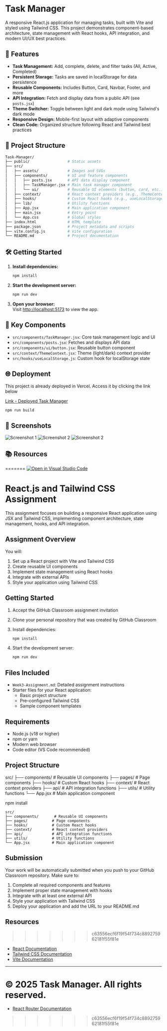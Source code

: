 # Task Manager

A responsive React.js application for managing tasks, built with Vite and styled using Tailwind CSS. This project demonstrates component-based architecture, state management with React hooks, API integration, and modern UI/UX best practices.

## 🚀 Features

- **Task Management:** Add, complete, delete, and filter tasks (All, Active, Completed)
- **Persistent Storage:** Tasks are saved in localStorage for data persistence
- **Reusable Components:** Includes Button, Card, Navbar, Footer, and more
- **API Integration:** Fetch and display data from a public API (see `posts.jsx`)
- **Theme Switcher:** Toggle between light and dark mode using Tailwind's dark mode
- **Responsive Design:** Mobile-first layout with adaptive components
- **Clean Code:** Organized structure following React and Tailwind best practices

## 📁 Project Structure

```bash
Task-Manager/
├── public/                 # Static assets
├── src/
│   ├── assets/             # Images and SVGs
│   ├── components/         # UI and feature components
│   │   ├── posts.jsx       # API data display component
│   │   ├── TaskManager.jsx # Main task manager component
│   │   └── ui/             # Reusable UI elements (button, card, etc.)
│   ├── context/            # React context providers (e.g., ThemeContext)
│   ├── hooks/              # Custom React hooks (e.g., useLocalStorage)
│   ├── lib/                # Utility functions
│   ├── App.jsx             # Main application component
│   ├── main.jsx            # Entry point
│   └── App.css             # Global styles
├── index.html              # HTML template
├── package.json            # Project metadata and scripts
├── vite.config.js          # Vite configuration
└── README.md               # Project documentation
```

## 🛠️ Getting Started

1. **Install dependencies:**

   ```sh
   npm install
   ```

2. **Start the development server:**

   ```sh
   npm run dev
   ```

3. **Open your browser:**  
   Visit [http://localhost:5173](http://localhost:5173) to view the app.

## 🧩 Key Components

- `src/components/TaskManager.jsx`: Core task management logic and UI
- `src/components/posts.jsx`: Fetches and displays API data
- `src/components/ui/button.jsx`: Reusable button component
- `src/context/ThemeContext.jsx`: Theme (light/dark) context provider
- `src/hooks/useLocalStorage.js`: Custom hook for localStorage state

## 🌐 Deployment

This  project is already deployed in Vercel. Access it by clicking the link below

[Link - Deployed Task Manager]([http://localhost:5173](https://week-3-react-js-assignment-jacobkau.vercel.app/))

```sh
npm run build
```

## 📸 Screenshots

![Screenshot 1](./screenshots/1.png)
![Screenshot 2](./screenshots/2.png)
![Screenshot 2](./screenshots/3.png)

## 📚 Resources
=======
[![Open in Visual Studio Code](https://classroom.github.com/assets/open-in-vscode-2e0aaae1b6195c2367325f4f02e2d04e9abb55f0b24a779b69b11b9e10269abc.svg)](https://classroom.github.com/online_ide?assignment_repo_id=19861106&assignment_repo_type=AssignmentRepo)

# React.js and Tailwind CSS Assignment

This assignment focuses on building a responsive React application using JSX and Tailwind CSS, implementing component architecture, state management, hooks, and API integration.

## Assignment Overview

You will:

1. Set up a React project with Vite and Tailwind CSS
2. Create reusable UI components
3. Implement state management using React hooks
4. Integrate with external APIs
5. Style your application using Tailwind CSS

## Getting Started

1. Accept the GitHub Classroom assignment invitation
2. Clone your personal repository that was created by GitHub Classroom
3. Install dependencies:

   ```bash
   npm install
   ```

4. Start the development server:

   ```bash
   npm run dev
   ```

## Files Included

- `Week3-Assignment.md`: Detailed assignment instructions
- Starter files for your React application:
  - Basic project structure
  - Pre-configured Tailwind CSS
  - Sample component templates

## Requirements

- Node.js (v18 or higher)
- npm or yarn
- Modern web browser
- Code editor (VS Code recommended)

## Project Structure

src/
├── components/       # Reusable UI components
├── pages/           # Page components
├── hooks/           # Custom React hooks
├── context/         # React context providers
├── api/             # API integration functions
├── utils/           # Utility functions
└── App.jsx          # Main application component

npm install
```
src/
├── components/       # Reusable UI components
├── pages/           # Page components
├── hooks/           # Custom React hooks
├── context/         # React context providers
├── api/             # API integration functions
├── utils/           # Utility functions
└── App.jsx          # Main application component
```

## Submission

Your work will be automatically submitted when you push to your GitHub Classroom repository. Make sure to:

1. Complete all required components and features
2. Implement proper state management with hooks
3. Integrate with at least one external API
4. Style your application with Tailwind CSS
5. Deploy your application and add the URL to your README.md

## Resources
>>>>>>> c63556ecf6f19f54f734c889275962181f55f81e

- [React Documentation](https://react.dev/)
- [Tailwind CSS Documentation](https://tailwindcss.com/docs)
- [Vite Documentation](https://vitejs.dev/guide/)


---

© 2025 Task Manager. All rights reserved.
=======
- [React Router Documentation](https://reactrouter.com/)
>>>>>>> c63556ecf6f19f54f734c889275962181f55f81e
